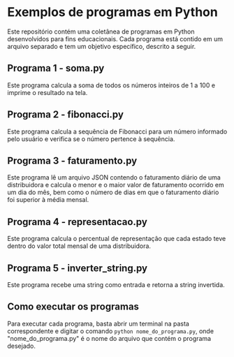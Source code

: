 # Exemplos de programas em Python

Este repositório contém uma coletânea de programas em Python desenvolvidos para fins educacionais. Cada programa está contido em um arquivo separado e tem um objetivo específico, descrito a seguir.

## Programa 1 - soma.py

Este programa calcula a soma de todos os números inteiros de 1 a 100 e imprime o resultado na tela.

## Programa 2 - fibonacci.py

Este programa calcula a sequência de Fibonacci para um número informado pelo usuário e verifica se o número pertence à sequência.

## Programa 3 - faturamento.py

Este programa lê um arquivo JSON contendo o faturamento diário de uma distribuidora e calcula o menor e o maior valor de faturamento ocorrido em um dia do mês, bem como o número de dias em que o faturamento diário foi superior à média mensal.

## Programa 4 - representacao.py

Este programa calcula o percentual de representação que cada estado teve dentro do valor total mensal de uma distribuidora.

## Programa 5 - inverter_string.py

Este programa recebe uma string como entrada e retorna a string invertida.

## Como executar os programas

Para executar cada programa, basta abrir um terminal na pasta correspondente e digitar o comando `python nome_do_programa.py`, onde "nome_do_programa.py" é o nome do arquivo que contém o programa desejado.
